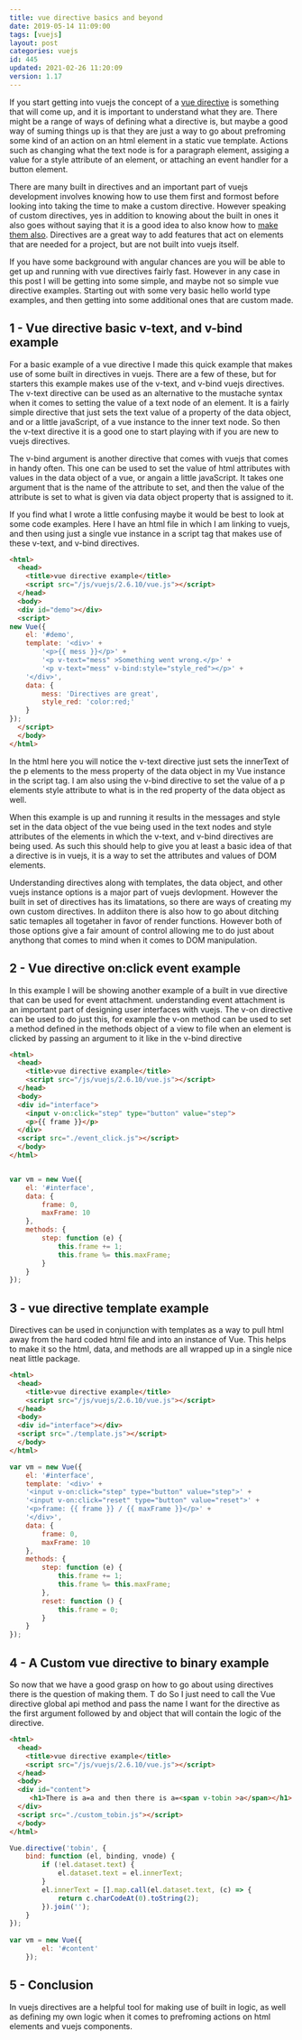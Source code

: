 ```yaml
---
title: vue directive basics and beyond
date: 2019-05-14 11:09:00
tags: [vuejs]
layout: post
categories: vuejs
id: 445
updated: 2021-02-26 11:20:09
version: 1.17
---
```


If you start getting into vuejs the concept of a [vue directive](https://012.vuejs.org/guide/directives.html) is something that will come up, and it is important to understand what they are. There might be a range of ways of defining what a directive is, but maybe a good way of suming things up is that they are just a way to go about prefroming some kind of an action on an html element in a static vue template. Actions such as changing what the text node is for a paragraph element, assiging a value for a style attribute of an element, or attaching an event handler for a button element.

There are many built in directives and an important part of vuejs development involves knowing how to use them first and formost before looking into taking the time to make a custom directive. However speaking of custom  directives, yes in addition to knowing about the built in ones it also goes without saying that it is a good idea to also know how to [make them also](https://vuejs.org/v2/guide/custom-directive.html). Directives are a great way to add features that act on elements that are needed for a project, but are not built into vuejs itself. 

If you have some background with angular chances are you will be able to get up and running with vue directives fairly fast. However in any case in this post I will be getting into some simple, and maybe not so simple vue directive examples. Starting out with some very basic hello world type examples, and then getting into some additional ones that are custom made.

<!-- more -->

## 1 - Vue directive basic v-text, and v-bind example

For a basic example of a vue directive I made this quick example that makes use of some built in directives in vuejs. There are a few of these, but for starters this example makes use of the v-text, and v-bind vuejs directives. The v-text directive can be used as an alternative to the mustache syntax when it comes to setting the value of a text node of an element. It is a fairly simple directive that just sets the text value of a property of the data object, and or a little javaScript, of a vue instance to the inner text node. So then the v-text directive it is a good one to start playing with if you are new to vuejs directives. 

The v-bind argument is another directive that comes with vuejs that comes in handy often. This one can be used to set the value of html attributes with values in the data object of a vue, or angain a little javaScript. It takes one argument that is the name of the attribute to set, and then the value of the attribute is set to what is given via data object property that is assigned to it.

If you find what I wrote a little confusing maybe it would be best to look at some code examples. Here I have an html file in which I am linking to vuejs, and then using just a single vue instance in a script tag that makes use of these v-text, and v-bind directives.

```html
<html>
  <head>
    <title>vue directive example</title>
    <script src="/js/vuejs/2.6.10/vue.js"></script>
  </head>
  <body>
  <div id="demo"></div>
  <script>
new Vue({
    el: '#demo',
    template: '<div>' +
        '<p>{{ mess }}</p>' +
        '<p v-text="mess" >Something went wrong.</p>' +
        '<p v-text="mess" v-bind:style="style_red"></p>' +
    '</div>',
    data: {
        mess: 'Directives are great',
        style_red: 'color:red;'
    }
});
  </script>
  </body>
</html>
```

In the html here you will notice the v-text directive just sets the innerText of the p elements to the mess property of the data object in my Vue instance in the script tag. I am also using the v-bind directive to set the value of a p elements style attribute to what is in the red property of the data object as well.

When this example is up and running it results in the messages and style set in the data object of the vue being used in the text nodes and style attributes of the elements in which the v-text, and v-bind directives are being used. As such this should help to give you at least a basic idea of that a directive is in vuejs, it is a way to set the attributes and values of DOM elements.

Understanding directives along with templates, the data object, and other vuejs instance options is a major part of vuejs devlopment. However the built in set of directives has its limatations, so there are ways of creating my own custom directives. In addiiton there is also how to go about ditching satic temaples all togetaher in favor of render functions. However both of those options give a fair amount of control allowing me to do just about anythong that comes to mind when it comes to DOM manipulation.

## 2 - Vue directive on:click event example

In this example I will be showing another example of a built in vue directive that can be used for event attachment. understanding event attachment is an important part of designing user interfaces with vuejs. The v-on directive can be used to do just this, for example the v-on method can be used to set a method defined in the methods object of a view to file when an element is clicked by passing an argument to it like in the v-bind directive

```html
<html>
  <head>
    <title>vue directive example</title>
    <script src="/js/vuejs/2.6.10/vue.js"></script>
  </head>
  <body>
  <div id="interface">
    <input v-on:click="step" type="button" value="step">
    <p>{{ frame }}</p>
  </div>
  <script src="./event_click.js"></script>
  </body>
</html>
```

```js

var vm = new Vue({
    el: '#interface',
    data: {
        frame: 0,
        maxFrame: 10
    },
    methods: {
        step: function (e) {
            this.frame += 1;
            this.frame %= this.maxFrame;
        }
    }
});
```

## 3 - vue directive template example

Directives can be used in conjunction with templates as a way to pull html away from the hard coded html file and into an instance of Vue. This helps to make it so the html, data, and methods are all wrapped up in a single nice neat little package.

```html
<html>
  <head>
    <title>vue directive example</title>
    <script src="/js/vuejs/2.6.10/vue.js"></script>
  </head>
  <body>
  <div id="interface"></div>
  <script src="./template.js"></script>
  </body>
</html>
```

```js
var vm = new Vue({
    el: '#interface',
    template: '<div>' +
    '<input v-on:click="step" type="button" value="step">' +
    '<input v-on:click="reset" type="button" value="reset">' +
    '<p>frame: {{ frame }} / {{ maxFrame }}</p>' +
    '</div>',
    data: {
        frame: 0,
        maxFrame: 10
    },
    methods: {
        step: function (e) {
            this.frame += 1;
            this.frame %= this.maxFrame;
        },
        reset: function () {
            this.frame = 0;
        }
    }
});
```

## 4 - A Custom vue directive to binary example

So now that we have a good grasp on how to go about using directives there is the question of making them. T do So I just need to call the Vue directive global api method and pass the name I want for the directive as the first argument followed by and object that will contain the logic of the directive.

```html
<html>
  <head>
    <title>vue directive example</title>
    <script src="/js/vuejs/2.6.10/vue.js"></script>
  </head>
  <body>
  <div id="content">
     <h1>There is a=a and then there is a=<span v-tobin >a</span></h1>
  </div>
  <script src="./custom_tobin.js"></script>
  </body>
</html>
```

```js
Vue.directive('tobin', {
    bind: function (el, binding, vnode) {
        if (!el.dataset.text) {
            el.dataset.text = el.innerText;
        }
        el.innerText = [].map.call(el.dataset.text, (c) => {
            return c.charCodeAt(0).toString(2);
        }).join('');
    }
});
 
var vm = new Vue({
        el: '#content'
    });
```

## 5 - Conclusion

In vuejs directives are a helpful tool for making use of built in logic, as well as defining my own logic when it comes to prefroming actions on html elements and vuejs components.
